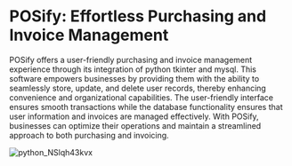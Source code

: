 # POSify: Effortless Purchasing and Invoice Management
POSify offers a user-friendly purchasing and invoice management experience through its integration of python tkinter and mysql. This software empowers businesses by providing them with the ability to seamlessly store, update, and delete user records, thereby enhancing convenience and organizational capabilities. The user-friendly interface ensures smooth transactions while the database functionality ensures that user information and invoices are managed effectively. With POSify, businesses can optimize their operations and maintain a streamlined approach to both purchasing and invoicing.
<br>

![python_NSlqh43kvx](https://github.com/AbhikritiMoti/POSify/assets/73769937/0caef12d-0de5-4e33-9bc2-3bc4d9561038)
